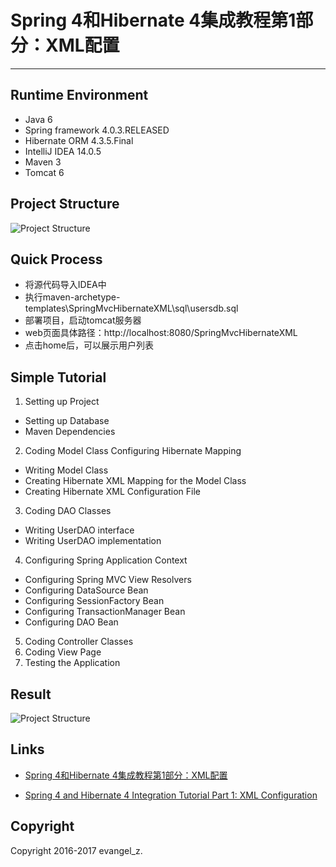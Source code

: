 # Spring 4和Hibernate 4集成教程第1部分：XML配置
---
## Runtime Environment

 - Java 6
 - Spring framework 4.0.3.RELEASED
 - Hibernate ORM 4.3.5.Final
 - IntelliJ IDEA 14.0.5
 - Maven 3
 - Tomcat 6

## Project Structure
![Project Structure](http://img.my.csdn.net/uploads/201704/11/1491874576_1112.png)

## Quick Process

* 将源代码导入IDEA中
* 执行maven-archetype-templates\SpringMvcHibernateXML\sql\usersdb.sql
* 部署项目，启动tomcat服务器
* web页面具体路径：http://localhost:8080/SpringMvcHibernateXML
* 点击home后，可以展示用户列表

## Simple Tutorial
1. Setting up Project
- Setting up Database
- Maven Dependencies
2. Coding Model Class Configuring Hibernate Mapping
- Writing Model Class
- Creating Hibernate XML Mapping for the Model Class
- Creating Hibernate XML Configuration File
3. Coding DAO Classes
- Writing UserDAO interface
- Writing UserDAO implementation
4. Configuring Spring Application Context
- Configuring Spring MVC View Resolvers
- Configuring DataSource Bean
- Configuring SessionFactory Bean
- Configuring TransactionManager Bean
- Configuring DAO Bean
5. Coding Controller Classes
6. Coding View Page
7. Testing the Application

## Result
![Project Structure](http://img.my.csdn.net/uploads/201704/11/1491876303_9434.png)

## Links

- [Spring 4和Hibernate 4集成教程第1部分：XML配置](http://blog.csdn.net/evangel_z/article/details/69791766)

- [Spring 4 and Hibernate 4 Integration Tutorial Part 1: XML Configuration](http://www.codejava.net/frameworks/spring/spring-4-and-hibernate-4-integration-tutorial-part-1-xml-configuration)

## Copyright

Copyright 2016-2017 evangel_z.
